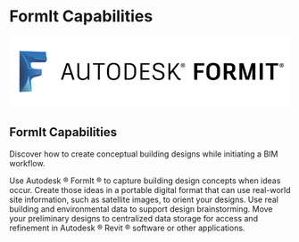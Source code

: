 # FormIt Capabilities

![](../.gitbook/assets/b5030b43-df24-4259-ad6a-94bcad61bc78.png)

## FormIt Capabilities

Discover how to create conceptual building designs while initiating a BIM workflow.

Use Autodesk ® FormIt ® to capture building design concepts when ideas occur. Create those ideas in a portable digital format that can use real-world site information, such as satellite images, to orient your designs. Use real building and environmental data to support design brainstorming. Move your preliminary designs to centralized data storage for access and refinement in Autodesk ® Revit ® software or other applications.

